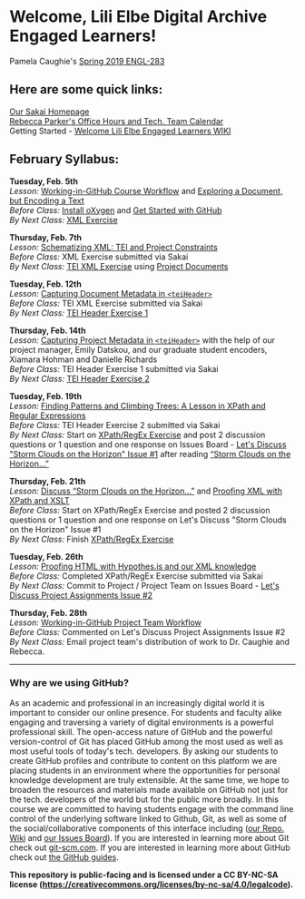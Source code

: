 # Welcome, Lili Elbe Digital Archive Engaged Learners!  
Pamela Caughie's [Spring 2019 ENGL-283](https://github.com/RJP43/LiliElbe_EngagedLearners/wiki/ENGL-283.06E:-Transgender-in-Literature)  

## Here are some quick links:
[Our Sakai Homepage](https://sakai.luc.edu/x/u42wPb)   
[Rebecca Parker's Office Hours and Tech. Team Calendar](http://bit.ly/2MdASUn)     
Getting Started - [Welcome Lili Elbe Engaged Learners WIKI](https://github.com/RJP43/LiliElbe_EngagedLearners/wiki/Welcome-Lili-Elbe-Engaged-Learners!)  
  
## February Syllabus:  

**Tuesday, Feb. 5th**     
*Lesson:* [Working-in-GitHub Course Workflow](https://github.com/RJP43/LiliElbe_EngagedLearners/wiki/Working-in-GitHub#course-workflow) and [Exploring a Document, but Encoding a Text](https://github.com/RJP43/LiliElbe_EngagedLearners/wiki/Exploring-a-Document,-but-Encoding-a-Text)        
*Before Class:* [Install oXygen](https://github.com/RJP43/LiliElbe_EngagedLearners/wiki/Installing-Oxygen) and [Get Started with GitHub](https://github.com/RJP43/LiliElbe_EngagedLearners/wiki/Welcome-Lili-Elbe-Engaged-Learners!#getting-started-with-github)    
*By Next Class:* [XML Exercise](https://github.com/RJP43/LiliElbe_EngagedLearners/blob/master/Exercises/XML_exercise.md)  
  
**Thursday, Feb. 7th**  
*Lesson:* [Schematizing XML: TEI and Project Constraints](https://github.com/RJP43/LiliElbe_EngagedLearners/wiki/Schematizing-XML:-TEI-and-Project-Constraints)  
*Before Class:* XML Exercise submitted via Sakai   
*By Next Class:* [TEI XML Exercise](https://github.com/RJP43/LiliElbe_EngagedLearners/blob/master/Exercises/TEIxml_exercise.md) using [Project Documents](https://github.com/RJP43/LiliElbe_EngagedLearners/tree/master/ProjectDocs)  
  
**Tuesday, Feb. 12th**  
*Lesson:* [Capturing Document Metadata in `<teiHeader>`](https://github.com/RJP43/LiliElbe_EngagedLearners/wiki/Capturing-Document-Metadata)   
*Before Class:* TEI XML Exercise submitted via Sakai      
*By Next Class:* [TEI Header Exercise 1](https://github.com/RJP43/LiliElbe_EngagedLearners/blob/master/Exercises/TEIheader_exercise_01.md)   
  
**Thursday, Feb. 14th**  
*Lesson:* [Capturing Project Metadata in `<teiHeader>`](https://github.com/RJP43/LiliElbe_EngagedLearners/wiki/Capturing-Project-Metadata) with the help of our project manager, Emily Datskou, and our graduate student encoders, Xiamara Hohman and Danielle Richards    
*Before Class:* TEI Header Exercise 1 submitted via Sakai     
*By Next Class:* [TEI Header Exercise 2](https://github.com/RJP43/LiliElbe_EngagedLearners/blob/master/Exercises/TEIheader_exercise_02.md)   
  
**Tuesday, Feb. 19th**  
*Lesson:*  [Finding Patterns and Climbing Trees: A Lesson in XPath and Regular Expressions](https://github.com/RJP43/LiliElbe_EngagedLearners/wiki/Finding-Patterns-and-Climbing-Trees)  
*Before Class:* TEI Header Exercise 2 submitted via Sakai      
*By Next Class:* Start on [XPath/RegEx Exercise](https://github.com/RJP43/LiliElbe_EngagedLearners/blob/master/Exercises/XPath-Regex_exercise.md) and post 2 discussion questions or 1 question and one response on Issues Board - [Let's Discuss "Storm Clouds on the Horizon" Issue #1](https://github.com/RJP43/LiliElbe_EngagedLearners/issues/1) after reading [“Storm Clouds on the Horizon...”](https://doi.org/10.1080/24692921.2018.1505819)   
   
**Thursday, Feb. 21th**  
*Lesson:* [Discuss “Storm Clouds on the Horizon...”](https://github.com/RJP43/LiliElbe_EngagedLearners/issues/1) and [Proofing XML with XPath and XSLT](https://github.com/RJP43/LiliElbe_EngagedLearners/wiki/Proofing-XML-with-XPath-and-XSLT)  
*Before Class:* Start on XPath/RegEx Exercise and posted 2 discussion questions or 1 question and one response on Let's Discuss "Storm Clouds on the Horizon" Issue #1   
*By Next Class:* Finish [XPath/RegEx Exercise](https://github.com/RJP43/LiliElbe_EngagedLearners/blob/master/Exercises/XPath-Regex_exercise.md)  
  
**Tuesday, Feb. 26th**  
*Lesson:* [Proofing HTML with Hypothes.is and our XML knowledge](https://github.com/RJP43/LiliElbe_EngagedLearners/wiki/Proofing-HTML)    
*Before Class:* Completed XPath/RegEx Exercise submitted via Sakai     
*By Next Class:* Commit to Project / Project Team on Issues Board - [Let's Discuss Project Assignments Issue #2](https://github.com/RJP43/LiliElbe_EngagedLearners/issues/2)  

**Thursday, Feb. 28th**  
*Lesson:* [Working-in-GitHub Project Team Workflow](https://github.com/RJP43/LiliElbe_EngagedLearners/wiki/Working-in-GitHub#project-team-workflow)    
*Before Class:* Commented on Let's Discuss Project Assignments Issue #2  
*By Next Class:* Email project team's distribution of work to Dr. Caughie and Rebecca. 
  
***  
  
### Why are we using GitHub?  
As an academic and professional in an increasingly digital world it is important to consider our online presence. For students and faculty alike engaging and traversing a variety of digital environments is a powerful professional skill. The open-access nature of GitHub and the powerful version-control of Git has placed GitHub among the most used as well as most useful tools of today's tech. developers. By asking our students to create GitHub profiles and contribute to content on this platform we are placing students in an environment where the opportunities for personal knowledge development are truly extensible. At the same time, we hope to broaden the resources and materials made available on GitHub not just for the tech. developers of the world but for the public more broadly. In this course we are committed to having students engage with the command line control of the underlying software linked to Github, Git, as well as some of the social/collaborative components of this interface including ([our Repo. Wiki](https://github.com/RJP43/LiliElbe_EngagedLearners/wiki) and [our Issues Board](https://github.com/RJP43/LiliElbe_EngagedLearners/issues)). If you are interested in learning more about Git check out [git-scm.com](https://git-scm.com/). If you are interested in learning more about GitHub check out [the GitHub guides](https://guides.github.com/).  
 
 **This repository is public-facing and is licensed under a CC BY-NC-SA license (https://creativecommons.org/licenses/by-nc-sa/4.0/legalcode).**
  
